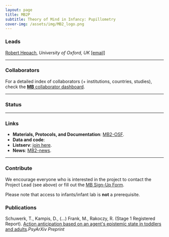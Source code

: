 ```yaml
---
layout: page
title: MB2P
subtitle: Theory of Mind in Infancy: Pupillometry
cover-img: /assets/img/MB2_logo.png
---
```


<!--
PROJECT DESCRIPTION
-->

### Leads
[Robert Hepach](https://www.psy.ox.ac.uk/people/robert-hepach), *University of Oxford, UK* [[email]](robert.hepach@psy.ox.ac.uk)

***
### Collaborators
For a detailed index of collaborators (+ institutions, countries, studies), check the [**MB** collaborator dashboard](https://manybabies.shinyapps.io/shiny_mb_map/).

***
### Status


***
### Links
* **Materials, Protocols, and Documentation**: [MB2-OSF](https://osf.io/jmuvd/).
* **Data and code**: 
* **Listserv**: [join here](https://mailman.stanford.edu/mailman/listinfo/manybabies2).
* **News**: [MB2-news]({{site.baseurl}}/tags/#MB2).

***
### Contribute
We encourage everyone who is interested in the project to contact the Project Lead (see above) or fill out the [MB Sign-Up Form]({{site.baseurl}}/get_involved/). 

Please note that access to infants/infant lab is **not** a prerequisite.

<!-- ### Publications -->
### Publications
Schuwerk, T., Kampis, D., (...) Frank, M., Rakoczy, R. (Stage 1 Registered Report). [Action anticipation based on an agent's epistemic state in toddlers and adults](https://psyarxiv.com/x4jbm/)._PsyArXiv Preprint_
